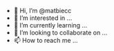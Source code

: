 - 👋 Hi, I’m @matbiecc
- 👀 I’m interested in ...
- 🌱 I’m currently learning ...
- 💞️ I’m looking to collaborate on ...
- 📫 How to reach me ...

<!---
matbiecc/matbiecc is a ✨ special ✨ repository because its `README.md` (this file) appears on your GitHub profile.
You can click the Preview link to take a look at your changes.
--->
